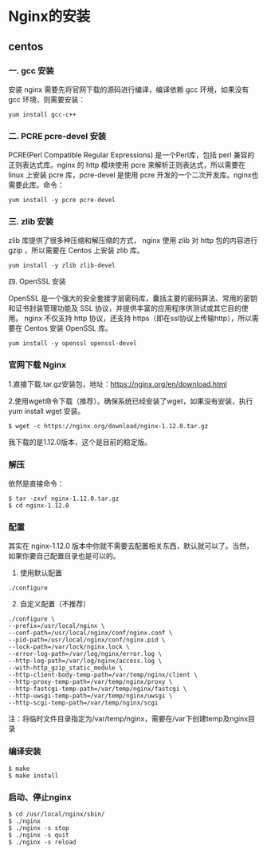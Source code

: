 # Nginx的安装

## centos

### 一. gcc 安装

安装 nginx 需要先将官网下载的源码进行编译，编译依赖 gcc 环境，如果没有 gcc 环境，则需要安装：

```
yum install gcc-c++
```

### 二. PCRE pcre-devel 安装

PCRE(Perl Compatible Regular Expressions) 是一个Perl库，包括 perl 兼容的正则表达式库。nginx 的 http 模块使用 pcre 来解析正则表达式，所以需要在 linux 上安装 pcre 库，pcre-devel 是使用 pcre 开发的一个二次开发库。nginx也需要此库。命令：

```
yum install -y pcre pcre-devel
```

### 三. zlib 安装

zlib 库提供了很多种压缩和解压缩的方式， nginx 使用 zlib 对 http 包的内容进行 gzip ，所以需要在 Centos 上安装 zlib 库。

```
yum install -y zlib zlib-devel
```

四. OpenSSL 安装

OpenSSL 是一个强大的安全套接字层密码库，囊括主要的密码算法、常用的密钥和证书封装管理功能及 SSL 协议，并提供丰富的应用程序供测试或其它目的使用。
nginx 不仅支持 http 协议，还支持 https（即在ssl协议上传输http），所以需要在 Centos 安装 OpenSSL 库。

```
yum install -y openssl openssl-devel
```

### 官网下载 Nginx

1.直接下载.tar.gz安装包，地址：https://nginx.org/en/download.html

2.使用wget命令下载（推荐）。确保系统已经安装了wget，如果没有安装，执行 yum install wget 安装。

```
$ wget -c https://nginx.org/download/nginx-1.12.0.tar.gz
```

我下载的是1.12.0版本，这个是目前的稳定版。

### 解压

依然是直接命令：

```
$ tar -zxvf nginx-1.12.0.tar.gz
$ cd nginx-1.12.0
```

### 配置

其实在 nginx-1.12.0 版本中你就不需要去配置相关东西，默认就可以了。当然，如果你要自己配置目录也是可以的。

1. 使用默认配置

```
./configure
```

2. 自定义配置（不推荐）

```
./configure \
--prefix=/usr/local/nginx \
--conf-path=/usr/local/nginx/conf/nginx.conf \
--pid-path=/usr/local/nginx/conf/nginx.pid \
--lock-path=/var/lock/nginx.lock \
--error-log-path=/var/log/nginx/error.log \
--http-log-path=/var/log/nginx/access.log \
--with-http_gzip_static_module \
--http-client-body-temp-path=/var/temp/nginx/client \
--http-proxy-temp-path=/var/temp/nginx/proxy \
--http-fastcgi-temp-path=/var/temp/nginx/fastcgi \
--http-uwsgi-temp-path=/var/temp/nginx/uwsgi \
--http-scgi-temp-path=/var/temp/nginx/scgi
```

注：将临时文件目录指定为/var/temp/nginx，需要在/var下创建temp及nginx目录

### 编译安装

```
$ make
$ make install
```

### 启动、停止nginx

```
$ cd /usr/local/nginx/sbin/
$ ./nginx 
$ ./nginx -s stop
$ ./nginx -s quit
$ ./nginx -s reload
```
